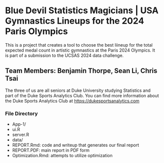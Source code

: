 # Blue Devil Statistics Magicians | USA Gymnastics Lineups for the 2024 Paris Olympics

This is a project that creates a tool to choose the best liineup for the total expected medal count in artistic gymnastics at the Paris 2024 Olympics. It is part of a submission to the UCSAS 2024 data challenge. 

## Team Members: Benjamin Thorpe, Sean Li, Chris Tsai
The three of us are all seniors at Duke University studying Statistics and part of the Duke Sports Analytics Club. You can find more information about the Duke Sports Analytics Club at https://dukesportsanalytics.com

### File Directory

- App-1/
- ui.R
- server.R
- data/
- REPORT.Rmd: code and writeup that generates our final report
- REPORT.PDF: main report in PDF form
- Optimization.Rmd: attempts to utilize optimization 


